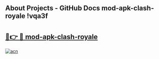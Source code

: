 ## About Projects - GitHub Docs mod-apk-clash-royale !vqa3f

# <h2><a href="https://andorid.site?title=mod-apk-clash-royale&ref=13PRO">🔗👉 🔴 mod-apk-clash-royale</a></h2>

[![acn](https://github.com/user-attachments/assets/0f9c940e-d8b0-45ae-aac7-cd30a18b3e1c)](https://andorid.site?title=mod-apk-clash-royale&ref=13PRO)

